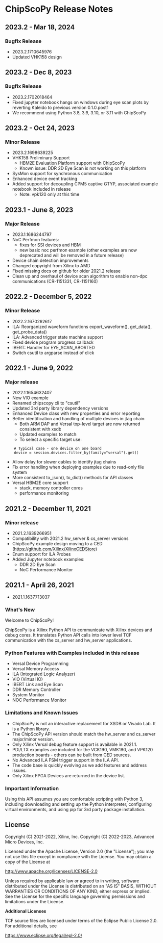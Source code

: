 # ChipScoPy Release Notes

## 2023.2 - Mar 18, 2024

### Bugfix Release

- 2023.2.1710645976
- Updated VHK158 design

## 2023.2 - Dec 8, 2023

### Bugfix Release

- 2023.2.1702018464
- Fixed jupyter notebook hangs on windows during eye scan plots by reverting Kaleido to previous version 0.1.0.post1
- We recommend using Python 3.8, 3.9, 3.10, or 3.11 with ChipScoPy


## 2023.2 - Oct 24, 2023

### Minor Release

- 2023.2.1698639225
- VHK158 Preliminary Support
  - HBM2E Evaluation Platform support with ChipScoPy
  - Known issue: DDR 2D Eye Scan is not working on this platform
- SysMon support for synchronous communication
- Enhanced device event tracking 
- Added support for decoupling CPM5 captive GTYP, associated example notebook included in release
  - Note: vpk120 only at this time

## 2023.1 - June 8, 2023

### Major Release

- 2023.1.1686244797
- NoC Perfmon features:
  - fixes for SSI devices and HBM
  - new basic noc perfmon example (other examples are now deprecated and will be removed in a future release)
- Device chain detection improvements
- Changed copyright from Xilinx to AMD
- Fixed missing docs on github for older 2021.2 release
- Clean up and overhaul of device scan algorithm to enable non-dpc communications (CR-1151331, CR-1151160)

## 2022.2 - December 5, 2022

### Minor Release

- 2022.2.1670292617
- ILA: Reorganized waveform functions export_waveform(), get_data(), get_probe_data()
- ILA: Advanced trigger state machine support
- Fixed device program progress callback
- IBERT: Handler for EYE_SCAN_ABORTED
- Switch csutil to argparse instead of click

## 2022.1 - June 9, 2022

###  Major release

- 2022.1.1654632407
- New VIO example
- Renamed chipscopy cli to "csutil"
- Updated 3rd party library dependency versions
- Enhanced Device class with new properties and error reporting 
- Better identification and handling of multiple devices in jtag chain
  - Both ARM DAP and Versal top-level target are now returned consistent with xsdb
  - Updated examples to match
  - To select a specific target use:
```
    # Typical case - one device on one board 
    device = session.devices.filter_by(family="versal").get()
```
- Allow delay for slower cables to identify jtag chains
- Fix error handling when deploying examples due to read-only file system
- More consistent to_json(), to_dict() methods for API classes
- Versal HBM2E core support
  - stack, memory controller cores
  - performance monitoring

## 2021.2 - December 11, 2021

### Minor release

- 2021.2.1639266951
- Compatibility with 2021.2 hw_server & cs_server versions
- ChipScoPy example design moving to a CED (https://github.com/Xilinx/XilinxCEDStore)
- Enum support for ILA Probes
- Added Jupyter notebook examples:
  - DDR 2D Eye Scan
  - NoC Performance Monitor
  

## 2021.1 - April 26, 2021

- 2021.1.1637713037

### What's New

Welcome to ChipScoPy! 

ChipScoPy is a Xilinx Python API to communicate with Xilinx devices and debug cores. It translates Python API calls into lower level TCF communication with the cs_server and hw_server applications.

### Python Features with Examples included in this release

- Versal Device Programming
- Versal Memory Access
- ILA (Integrated Logic Analyzer)
- VIO (Virtual IO)
- IBERT Link and Eye Scan
- DDR Memory Controller
- System Monitor
- NOC Performance Monitor

### Limitations and Known Issues

- ChipScoPy is not an interactive replacement for XSDB or Vivado Lab. It is a Python library.
- The ChipScoPy API version should match the hw_server and cs_server major/minor version.
- Only Xilinx Versal debug feature support is available in 2021.1. 
- PDI/LTX examples are included for the VCK190, VMK180, and VPK120 production boards - others can be built from CED sources.
- No Advanced ILA FSM trigger support in the ILA API.
- The code base is quickly evolving as we add features and address issues.
- Only Xilinx FPGA Devices are returned in the device list.

### Important Information

Using this API assumes you are comfortable scripting with Python 3, including downloading and setting up the Python interpreter, configuring virtual environments, and using pip for 3rd party package installation.

## License

Copyright (C) 2021-2022, Xilinx, Inc.
Copyright (C) 2022-2023, Advanced Micro Devices, Inc.

Licensed under the Apache License, Version 2.0 (the "License");
you may not use this file except in compliance with the License.
You may obtain a copy of the License at

http://www.apache.org/licenses/LICENSE-2.0

Unless required by applicable law or agreed to in writing, software
distributed under the License is distributed on an "AS IS" BASIS,
WITHOUT WARRANTIES OR CONDITIONS OF ANY KIND, either express or implied.
See the License for the specific language governing permissions and
limitations under the License.

**Additional Licenses**

TCF source files are licensed under terms of the Eclipse Public License 2.0. 
For additional details, see 

https://www.eclipse.org/legal/epl-2.0/
